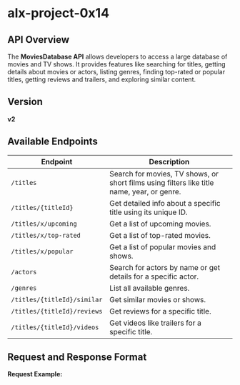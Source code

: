 # alx-project-0x14

## API Overview  
The **MoviesDatabase API** allows developers to access a large database of movies and TV shows. It provides features like searching for titles, getting details about movies or actors, listing genres, finding top-rated or popular titles, getting reviews and trailers, and exploring similar content.

## Version  
**v2**

## Available Endpoints  

| Endpoint | Description |
| -------- | ------------ |
| `/titles` | Search for movies, TV shows, or short films using filters like title name, year, or genre. |
| `/titles/{titleId}` | Get detailed info about a specific title using its unique ID. |
| `/titles/x/upcoming` | Get a list of upcoming movies. |
| `/titles/x/top-rated` | Get a list of top-rated movies. |
| `/titles/x/popular` | Get a list of popular movies and shows. |
| `/actors` | Search for actors by name or get details for a specific actor. |
| `/genres` | List all available genres. |
| `/titles/{titleId}/similar` | Get similar movies or shows. |
| `/titles/{titleId}/reviews` | Get reviews for a specific title. |
| `/titles/{titleId}/videos` | Get videos like trailers for a specific title. |

## Request and Response Format  

**Request Example:**  

